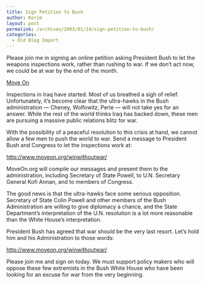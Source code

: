 ```yaml
---
title: Sign Petition to Bush
author: Kerim
layout: post
permalink: /archives/2003/01/14/sign-petition-to-bush/
categories:
  - Old Blog Import
---
```

Please join me in signing an online petition asking President Bush to let the weapons inspections work, rather than rushing to war. If we don&#8217;t act now, we could be at war by the end of the month.

<a href="http://www.moveon.org/winwithoutwar/" onclick="_gaq.push(['_trackEvent', 'outbound-article', 'http://www.moveon.org/winwithoutwar/', 'Move On']);" >Move On</a>  
<!--more-->

  
Inspections in Iraq have started. Most of us breathed a sigh of relief. Unfortunately, it&#8217;s become clear that the ultra-hawks in the Bush administration &#8212; Cheney, Wolfowitz, Perle &#8212; will not take yes for an answer. While the rest of the world thinks Iraq has backed down, these men are pursuing a massive public relations blitz for war.

With the possibility of a peaceful resolution to this crisis at hand, we cannot allow a few men to push the world to war. Send a message to President Bush and Congress to let the inspections work at:

<a href="http://www.moveon.org/winwithoutwar/" onclick="_gaq.push(['_trackEvent', 'outbound-article', 'http://www.moveon.org/winwithoutwar/', 'http://www.moveon.org/winwithoutwar/']);" >http://www.moveon.org/winwithoutwar/</a>

MoveOn.org will compile our messages and present them to the administration, including Secretary of State Powell, to U.N. Secretary General Kofi Annan, and to members of Congress.

The good news is that the ultra-hawks face some serious opposition. Secretary of State Colin Powell and other members of the Bush Administration are willing to give diplomacy a chance, and the State Department&#8217;s interpretation of the U.N. resolution is a lot more reasonable than the White House&#8217;s interpretation.

President Bush has agreed that war should be the very last resort. Let&#8217;s hold him and his Administration to those words:

<a href="http://www.moveon.org/winwithoutwar/" onclick="_gaq.push(['_trackEvent', 'outbound-article', 'http://www.moveon.org/winwithoutwar/', 'http://www.moveon.org/winwithoutwar/']);" >http://www.moveon.org/winwithoutwar/</a>

Please join me and sign on today. We must support policy makers who will oppose these few extremists in the Bush White House who have been looking for an excuse for war from the very beginning.

